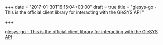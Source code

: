 +++
date = "2017-01-30T16:15:04+03:00"
draft = true
title = "glesys-go - This is the official client library for interacting with the GleSYS API "

+++

<p><a href="https://t.co/R5iAtabkYw">glesys-go - This is the official client library for interacting with the GleSYS API </a></p>
